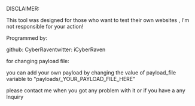 DISCLAIMER:

This tool was designed for those who want to test their own websites , I'm not responsible for your action!



Programmed by:

github: CyberRaventwitter: iCyberRaven


for changing payload file:

you can add your own payload by changing the value of payload_file variable to "payloads/_YOUR_PAYLOAD_FILE_HERE" 



please contact me when you got any problem with it or if you have a any Inquiry

